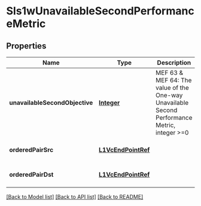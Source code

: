 # Sls1wUnavailableSecondPerformanceMetric
## Properties

Name | Type | Description | Notes
------------ | ------------- | ------------- | -------------
**unavailableSecondObjective** | [**Integer**](integer.md) | MEF 63 &amp; MEF 64: The value of the One-way Unavailable Second Performance Metric, integer &gt;&#x3D;0 | [optional] [default to null]
**orderedPairSrc** | [**L1VcEndPointRef**](L1VcEndPointRef.md) |  | [optional] [default to null]
**orderedPairDst** | [**L1VcEndPointRef**](L1VcEndPointRef.md) |  | [optional] [default to null]

[[Back to Model list]](../README.md#documentation-for-models) [[Back to API list]](../README.md#documentation-for-api-endpoints) [[Back to README]](../README.md)

